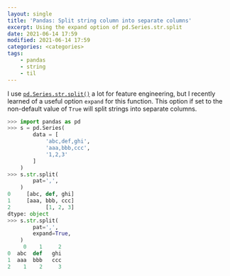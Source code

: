 ```yaml
---
layout: single
title: 'Pandas: Split string column into separate columns'
excerpt: Using the expand option of pd.Series.str.split
date: 2021-06-14 17:59
modified: 2021-06-14 17:59
categories: <categories>
tags:
    - pandas
    - string
    - til
---
```


I use [`pd.Series.str.split()`](https://pandas.pydata.org/pandas-docs/stable/reference/api/pandas.Series.str.split.html#pandas-series-str-split)
a lot for feature engineering, but I recently learned of a useful option `expand` for this function.
This option if set to the non-default value of `True` will split strings into separate columns.

```python
>>> import pandas as pd
>>> s = pd.Series(
        data = [
            'abc,def,ghi',
            'aaa,bbb,ccc',
            '1,2,3'
        ]
    )
>>> s.str.split(
        pat=',',
    )
0     [abc, def, ghi]
1     [aaa, bbb, ccc]
2           [1, 2, 3]
dtype: object
>>> s.str.split(
        pat=',',
        expand=True,
    )
     0    1     2
0  abc  def   ghi
1  aaa  bbb   ccc
2    1    2     3
```
